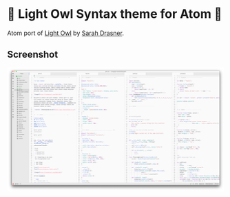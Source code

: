 # 🦉 Light Owl Syntax theme for Atom 🌅

Atom port of [Light Owl](https://github.com/sdras/night-owl-vscode-theme/#light-owl) by [Sarah Drasner](https://github.com/sdras).

## Screenshot
![Screenshot](./screenshots/gfm-less-python-js.png)
